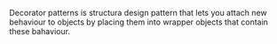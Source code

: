 Decorator patterns is structura design pattern that lets you attach new behaviour to objects by placing them into wrapper objects that contain these bahaviour.